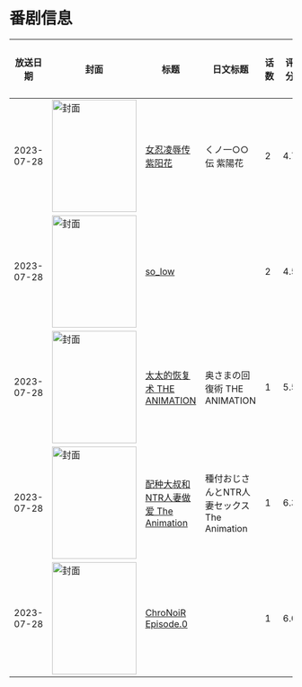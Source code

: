 # 番剧信息

|放送日期|封面|标题|日文标题|话数|评分|评分人数|
|---|---|---|---|---|---|---|
|2023-07-28|<img src="https://bangumi.tv/img/no_icon_subject.png" alt="封面" style="width:150px;height:200px;object-fit:cover;">|[女忍凌辱传 紫阳花](https://bangumi.tv/subject/431977)|くノ一○○伝 紫陽花|2|4.7|121人评分|
|2023-07-28|<img src="https://bangumi.tv/img/no_icon_subject.png" alt="封面" style="width:150px;height:200px;object-fit:cover;">|[so_low](https://bangumi.tv/subject/431978)||2|4.5|83人评分|
|2023-07-28|<img src="https://bangumi.tv/img/no_icon_subject.png" alt="封面" style="width:150px;height:200px;object-fit:cover;">|[太太的恢复术 THE ANIMATION](https://bangumi.tv/subject/432482)|奥さまの回復術 THE ANIMATION|1|5.5|162人评分|
|2023-07-28|<img src="https://bangumi.tv/img/no_icon_subject.png" alt="封面" style="width:150px;height:200px;object-fit:cover;">|[配种大叔和NTR人妻做爱 The Animation](https://bangumi.tv/subject/432608)|種付おじさんとNTR人妻セックス The Animation|1|6.3|366人评分|
|2023-07-28|<img src="https://lain.bgm.tv/pic/cover/c/1b/f7/410843_5h6r1.jpg" alt="封面" style="width:150px;height:200px;object-fit:cover;">|[ChroNoiR Episode.0](https://bangumi.tv/subject/410843)||1|6.0|31人评分|
